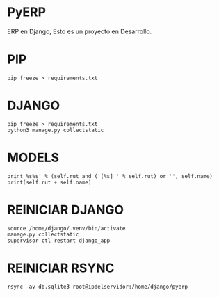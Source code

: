 # PyERP
ERP en Django, Esto es un proyecto en Desarrollo.


# PIP
```
pip freeze > requirements.txt
```

# DJANGO
```
pip freeze > requirements.txt
python3 manage.py collectstatic
```

# MODELS
```
print %s%s' % (self.rut and ('[%s] ' % self.rut) or '', self.name)
print(self.rut + self.name)
```

# REINICIAR DJANGO
```
source /home/django/.venv/bin/activate
manage.py collectstatic
supervisor ctl restart django_app
```

# REINICIAR RSYNC
```
rsync -av db.sqlite3 root@ipdelservidor:/home/django/pyerp
```
